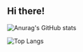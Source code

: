## Hi there!
![Anurag's GitHub stats](https://github-readme-stats.vercel.app/api?username=sisyamaliah&show_icons=true&theme=omni)

![Top Langs](https://github-readme-stats.vercel.app/api/top-langs/?username=sisyamaliah&layout=compact)
